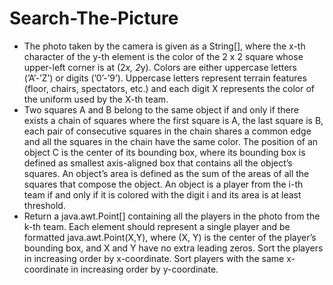 # Search-The-Picture
* The photo taken by the camera is given as a String[], where the x-th character of the y-th
element is the color of the 2 x 2 square whose upper-left corner is at (2*x, 2*y). Colors are
either uppercase letters (’A’-’Z’) or digits (’0’-’9’). Uppercase letters represent terrain features
(floor, chairs, spectators, etc.) and each digit X represents the color of the uniform used by the
X-th team.
* Two squares A and B belong to the same object if and only if there exists a chain of squares
where the first square is A, the last square is B, each pair of consecutive squares in the chain
shares a common edge and all the squares in the chain have the same color. The position of
an object C is the center of its bounding box, where its bounding box is defined as smallest
axis-aligned box that contains all the object’s squares. An object’s area is defined as the sum
of the areas of all the squares that compose the object. An object is a player from the i-th
team if and only if it is colored with the digit i and its area is at least threshold.
* Return a java.awt.Point[] containing all the players in the photo from the k-th team. Each
element should represent a single player and be formatted java.awt.Point(X,Y), where (X,
Y) is the center of the player’s bounding box, and X and Y have no extra leading zeros.
Sort the players in increasing order by x-coordinate. Sort players with the same x-coordinate
in increasing order by y-coordinate.
